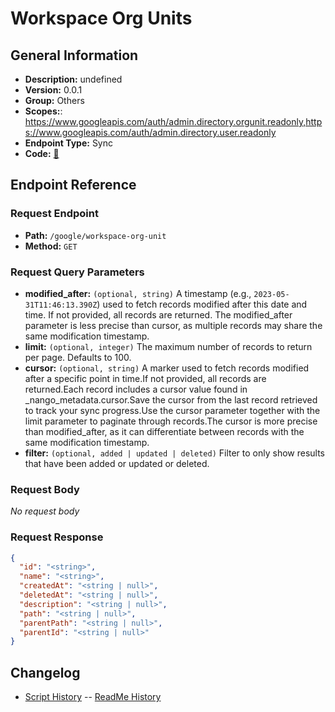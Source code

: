 # Workspace Org Units

## General Information

- **Description:** undefined
- **Version:** 0.0.1
- **Group:** Others
- **Scopes:**: https://www.googleapis.com/auth/admin.directory.orgunit.readonly,https://www.googleapis.com/auth/admin.directory.user.readonly
- **Endpoint Type:** Sync
- **Code:** [🔗](https://github.com/NangoHQ/integration-templates/tree/main/integrations/google/syncs/workspace-org-units.ts)

## Endpoint Reference

### Request Endpoint

- **Path:** `/google/workspace-org-unit`
- **Method:** `GET`

### Request Query Parameters

- **modified_after:** `(optional, string)` A timestamp (e.g., `2023-05-31T11:46:13.390Z`) used to fetch records modified after this date and time. If not provided, all records are returned. The modified_after parameter is less precise than cursor, as multiple records may share the same modification timestamp.
- **limit:** `(optional, integer)` The maximum number of records to return per page. Defaults to 100.
- **cursor:** `(optional, string)` A marker used to fetch records modified after a specific point in time.If not provided, all records are returned.Each record includes a cursor value found in _nango_metadata.cursor.Save the cursor from the last record retrieved to track your sync progress.Use the cursor parameter together with the limit parameter to paginate through records.The cursor is more precise than modified_after, as it can differentiate between records with the same modification timestamp.
- **filter:** `(optional, added | updated | deleted)` Filter to only show results that have been added or updated or deleted.

### Request Body

_No request body_

### Request Response

```json
{
  "id": "<string>",
  "name": "<string>",
  "createdAt": "<string | null>",
  "deletedAt": "<string | null>",
  "description": "<string | null>",
  "path": "<string | null>",
  "parentPath": "<string | null>",
  "parentId": "<string | null>"
}
```

## Changelog

- [Script History](https://github.com/NangoHQ/integration-templates/commits/main/integrations/google/syncs/workspace-org-units.ts)
-- [ReadMe History](https://github.com/NangoHQ/integration-templates/commits/main/integrations/google/syncs/workspace-org-units.md)
